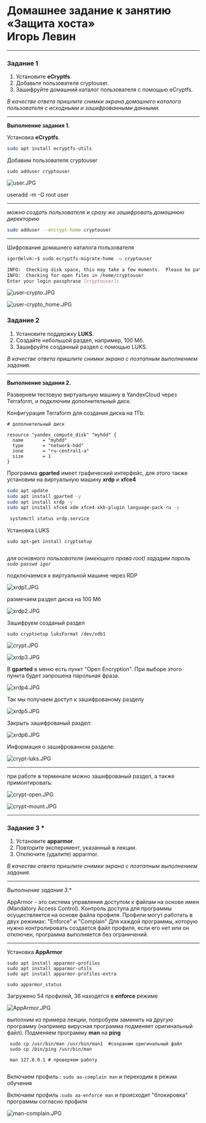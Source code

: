 # Домашнее задание к занятию  «Защита хоста» <br/> Игорь Левин

------

### Задание 1

1. Установите **eCryptfs**.
2. Добавьте пользователя cryptouser.
3. Зашифруйте домашний каталог пользователя с помощью eCryptfs.


*В качестве ответа  пришлите снимки экрана домашнего каталога пользователя с исходными и зашифрованными данными.*  

---

**Выполнение задания 1.**

Установка **eCryptfs**.
```bash
sudo apt install ecryptfs-utils
```

Добавим пользователя cryptouser

```
sudo adduser cryptouser
```

![user.JPG](https://github.com/elekpow/netology/blob/main/inform/lesson2/images/user.JPG)


useradd -m -G root user


---
*можно создать пользователя и сразу же зашифровать домашнюю директорию*
 
```bash
sudo adduser --encrypt-home cryptouser
```
---

Шифрование домашнего каталога пользователя

```bash
igor@elvm:~$ sudo ecryptfs-migrate-home -u cryptouser

INFO:  Checking disk space, this may take a few moments.  Please be patient.
INFO:  Checking for open files in /home/cryptouser
Enter your login passphrase [cryptouser]:
```
![user-crypto.JPG](https://github.com/elekpow/netology/blob/main/inform/lesson2/images/user-crypto.JPG)


![user-crypto_home.JPG](https://github.com/elekpow/netology/blob/main/inform/lesson2/images/user-crypto_home.JPG)






### Задание 2

1. Установите поддержку **LUKS**.
2. Создайте небольшой раздел, например, 100 Мб.
3. Зашифруйте созданный раздел с помощью LUKS.

*В качестве ответа пришлите снимки экрана с поэтапным выполнением задания.*


---

**Выполнение задания 2.**


Развернем тестовую виртуальную машину в YandexCloud через Terraform, и подключим дополнительный диск.


Конфигурация Terraform для создания диска на 1Tb:

```
# дополнительный диск

resource "yandex_compute_disk" "myhdd" {
  name       = "myhdd"
  type       = "network-hdd"
  zone       = "ru-central1-a"
  size       = 1
}

```

Программа **gparted** имеет графический интерфейс, для этого также установим на виртуальную машину **xrdp**  и **xfce4**

```bash 
sudo apt update
sudo apt install gparted -y
sudo apt install xrdp -y 
sudo apt install xfce4 xdm xfce4-xkb-plugin language-pack-ru -y

 systemctl status xrdp.service

```

Установка LUKS

```
sudo apt-get install cryptsetup
 
```

*для основного пользователя (имеющего права root) зададим пароль `sudo passwd igor`*

подключаемся к виртуальной машине  через RDP 


![xrdp1.JPG](https://github.com/elekpow/netology/blob/main/inform/lesson2/images/xrdp1.JPG)


размечаем  раздел диска на 100 Мб 

![xrdp2.JPG](https://github.com/elekpow/netology/blob/main/inform/lesson2/images/xrdp1.JPG)


Зашифруем созданый раздел 

` sudo cryptsetup luksFormat /dev/vdb1 `

![crypt.JPG](https://github.com/elekpow/netology/blob/main/inform/lesson2/images/crypt.JPG)


![xrdp3.JPG](https://github.com/elekpow/netology/blob/main/inform/lesson2/images/xrdp3.JPG)


В **gparted** в меню есть пункт "Open Encryption". При выборе этого пункта будет запрошена парольная фраза. 

![xrdp4.JPG](https://github.com/elekpow/netology/blob/main/inform/lesson2/images/xrdp4.JPG)

Так мы получаем доступ к зашифрованому разделу

![xrdp5.JPG](https://github.com/elekpow/netology/blob/main/inform/lesson2/images/xrdp5.JPG)


Закрыть зашифрованый раздел:

![xrdp6.JPG](https://github.com/elekpow/netology/blob/main/inform/lesson2/images/xrdp6.JPG)


Информация о зашифрованном разделе:

![crypt-luks.JPG](https://github.com/elekpow/netology/blob/main/inform/lesson2/images/crypt-luks.JPG)


---

при работе в терминале можно зашифрованый раздел, а также примонтировать:

![crypt-open.JPG](https://github.com/elekpow/netology/blob/main/inform/lesson2/images/crypt-open.JPG)


![crypt-mount.JPG](https://github.com/elekpow/netology/blob/main/inform/lesson2/images/crypt-mount.JPG)




---

### Задание 3 *

1. Установите **apparmor**.
2. Повторите эксперимент, указанный в лекции.
3. Отключите (удалите) apparmor.


*В качестве ответа пришлите снимки экрана с поэтапным выполнением задания.*


---

**Выполнение задания 3*.**

AppArmor - это система управления доступом к файлам на основе имен (Mandatory Access Control).
Контроль доступа для программы осуществляется на основе файла профиля. Профили могут работать в двух режимах: "Enforce" и "Complain"
Для каждой программы, которую нужно контролировать создается файл профиля, если его нет или он отключен, программа выполняется без ограничений.

---

Установка **AppArmor**

```
sudo apt install apparmor-profiles 
sudo apt install apparmor-utils
sudo apt install apparmor-profiles-extra

sudo apparmor_status

```

Загружено 54 профилей, 36  находятся в **enforce** режиме 

![AppArmor.JPG](https://github.com/elekpow/netology/blob/main/inform/lesson2/images/AppArmort.JPG)


выполним из примера лекции, попробуем заменить на другую программу (например вирусная программа подменяет оригинальный файл). Подменяем программу **man** на **ping** 

```
 sudo cp /usr/bin/man /usr/bin/man1  #сохраним оригинальный файл
 sudo cp /bin/ping /usr/bin/man     
  
 man 127.0.0.1 # проверяем работу
  
```

Включаем профиль : `sudo aa-complain man` и переходим в режим обучения

Включаем профиль :`sudo aa-enforce man` и происходит "блокировка" программы согласно профиля 


![man-complain.JPG](https://github.com/elekpow/netology/blob/main/inform/lesson2/images/man-complain.JPG)

